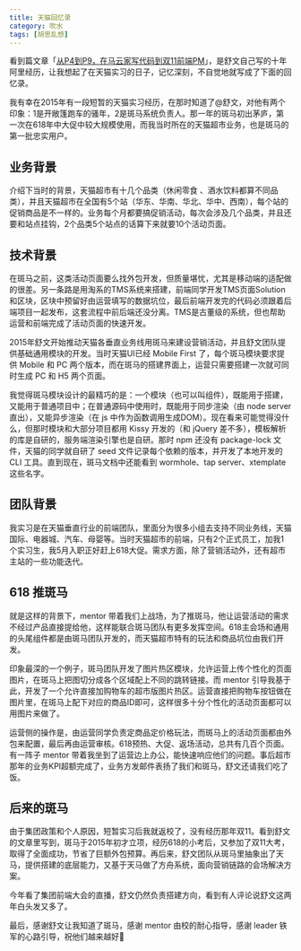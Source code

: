 ```yaml
---
title: 天猫回忆录
category: 吹水
tags: [胡思乱想]
---
```


看到篇文章「[从P4到P9，在马云家写代码到双11前端PM](https://mp.weixin.qq.com/s/XCXxrltGcef62v5Y72vt2g)」，是舒文自己写的十年阿里经历，让我想起了在天猫实习的日子，记忆深刻，不自觉地就写成了下面的回忆录。

我有幸在2015年有一段短暂的天猫实习经历，在那时知道了@舒文，对他有两个印象：1是开敞篷跑车的骚年，2是斑马系统负责人。那一年的斑马初出茅庐，第一次在618年中大促中较大规模使用，而我当时所在的天猫超市业务，也是斑马的第一批忠实用户。

<!-- more -->

## 业务背景

介绍下当时的背景，天猫超市有十几个品类（休闲零食 、酒水饮料都算不同品类），并且天猫超市在全国有5个站（华东、华南、华北、华中、西南），每个站的促销商品是不一样的。业务每个月都要搞促销活动，每次会涉及几个品类，并且还要和站点挂钩，2个品类5个站点的话算下来就要10个活动页面。

## 技术背景

在斑马之前，这类活动页面要么找外包开发，但质量堪忧，尤其是移动端的适配做的很差。另一条路是用淘系的TMS系统来搭建，前端同学开发TMS页面Solution和区块，区块中预留好由运营填写的数据坑位，最后前端开发完的代码必须跟着后端项目一起发布，这套流程中前后端还没分离。TMS是古董级的系统，但也帮助运营和前端完成了活动页面的快速开发。

2015年舒文开始推动天猫各垂直业务线用斑马来建设营销活动，并且舒文团队提供基础通用模块的开发。当时天猫UI已经 Mobile First 了，每个斑马模块要求提供 Mobile 和 PC 两个版本，而在斑马的搭建界面上，运营只需要搭建一次就可同时生成 PC 和 H5 两个页面。

我觉得斑马模块设计的最精巧的是：一个模块（也可以叫组件），既能用于搭建，又能用于普通项目中；在普通源码中使用时，既能用于同步渲染（由 node server 直出），又能异步渲染（在 js 中作为函数调用生成DOM）。现在看来可能觉得没什么，但那时模块和大部分项目都用 Kissy 开发的（和 jQuery 差不多），模板解析的库是自研的，服务端渲染引擎也是自研。那时 npm 还没有 package-lock 文件，天猫的同学就自研了 seed 文件记录每个依赖的版本，并开发了本地开发的 CLI 工具。直到现在，斑马文档中还能看到 wormhole、tap server、xtemplate 这些名字。

## 团队背景

我实习是在天猫垂直行业的前端团队，里面分为很多小组去支持不同业务线，天猫国际、电器城、汽车、母婴等。当时天猫超市的前端，只有2个正式员工，加我1个实习生，我5月入职正好赶上618大促。需求方面，除了营销活动外，还有超市主站的一些功能迭代。

## 618 推斑马

就是这样的背景下，mentor 带着我们上战场，为了推斑马，他让运营活动的需求不经过产品直接提给他，这样能联合斑马团队有更多发挥空间。618主会场和通用的头尾组件都是由斑马团队开发的，而天猫超市特有的玩法和商品坑位由我们开发。

印象最深的一个例子，斑马团队开发了图片热区模块，允许运营上传个性化的页面图片，在斑马上把图切分成各个区域配上不同的跳转链接。而 mentor 引导我基于此，开发了一个允许直接加购物车的超市版图片热区。运营直接把购物车按钮做在图片里，在斑马上配下对应的商品ID即可，这样很多十分个性化的活动页面都可以用图片来做了。

运营侧的操作是，由运营同学负责定商品定价格玩法，而斑马上的活动页面都由外包来配置，最后再由运营审核。618预热、大促、返场活动，总共有几百个页面。有一阵子 mentor 带着我坐到了运营边上办公，能快速响应他们的问题。事后超市那年的业务KPI超额完成了，业务方发邮件表扬了我们和斑马，舒文还请我们吃了饭。

## 后来的斑马

由于集团政策和个人原因，短暂实习后我就返校了，没有经历那年双11。看到舒文的文章里写到，斑马于2015年初才立项，经历618的小考后，又参加了双11大考，取得了全面成功，节省了巨额外包预算。再后来，舒文团队从斑马里抽象出了天马，提供搭建的底层能力，又基于天马做了方舟系统，面向营销链路的会场解决方案。

今年看了集团前端大会的直播，舒文仍然负责搭建方向，看到有人评论说舒文这两年白头发又多了。

最后，感谢舒文让我知道了斑马，感谢 mentor 由校的耐心指导，感谢 leader 铁军的心路引导，祝他们越来越好🙏

